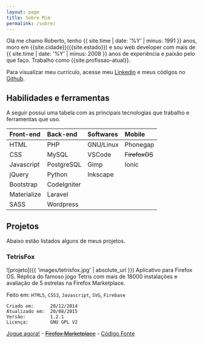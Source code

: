 ```yaml
---
layout: page
title: Sobre Mim
permalink: /sobre/
---
```


Olá me chamo Roberto, tenho {{ site.time | date: '%Y' | minus: 1991 }} anos, moro em {{site.cidade}}({{site.estado}}) e sou web developer com mais de {{ site.time | date: '%Y' | minus: 2008 }} anos de experiência e paixão pelo que faço. 
Trabalho como {{site.profissao-atual}}. 

Para visualizar meu currículo, acesse meu [Linkedin](https://www.linkedin.com/in/{{site.footer-links.linkedin}}) e meus códigos no [Github](https://www.github.com/{{site.footer-links.github}}).

## Habilidades e ferramentas

A seguir possui uma tabela com as principais tecnologias que trabalho e ferramentas que uso.

| **Front-end** | **Back-end** | **Softwares** | **Mobile**    |
| :------------ | :----------- | :------------ | :------------ |
| HTML          | PHP          | GNU/Linux     | Phonegap      |
| CSS           | MySQL        | VSCode        | ~~FirefoxOS~~ |
| Javascript    | PostgreSQL   | Gimp          | Ionic         |
| jQuery        | Python       | Inkscape      |               |
| Bootstrap     | CodeIgniter  |               |               |
| Materialize   | Laravel      |               |               |
| SASS          | Wordpress    |               |               |

## Projetos

Abaixo estão listados alguns de meus projetos.

### TetrisFox
![projeto]({{ 'images/tetrisfox.jpg' | absolute_url }})
Aplicativo para Firefox OS.
Réplica do famoso jogo Tetris com mais de 18000 instalações e avaliação de 5 estrelas na Firefox Marketplace.

Feito em: `HTML5`, `CSS3`, `Javascript`, `SVG`, `Firebase`
```
Criado em:      20/12/2014
Atualizado em:	20/08/2015
Versão:	        1.2.1
Licença:        GNU GPL V2
```

[Jogue agora!](http://robertopc.github.io/tetrisfox) - [<strike>Firefox Marketplace</strike>](https://marketplace.firefox.com/app/tetrisfox) - [Código Fonte](https://github.com/robertopc/tetrisfox)
